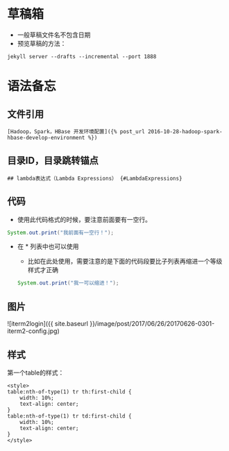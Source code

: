 # 草稿箱

* 一般草稿文件名不包含日期
* 预览草稿的方法：  

```
jekyll server --drafts --incremental --port 1888
```

# 语法备忘

## 文件引用

    [Hadoop，Spark，HBase 开发环境配置]({% post_url 2016-10-28-hadoop-spark-hbase-develop-environment %})

## 目录ID，目录跳转锚点

    ## lambda表达式（Lambda Expressions） {#LambdaExpressions}

## 代码
* 使用此代码格式的时候，要注意前面要有一空行。

```java
System.out.print("我前面有一空行！");
```
* 在 * 列表中也可以使用
    - 比如在此处使用，需要注意的是下面的代码段要比子列表再缩进一个等级样式才正确

    ```java
    System.out.print("我一可以缩进！");
    ```

## 图片
![iterm2login]({{ site.baseurl }}/image/post/2017/06/26/20170626-0301-iterm2-config.jpg)

## 样式

第一个table的样式：
```
<style>
table:nth-of-type(1) tr th:first-child {
    width: 10%;
    text-align: center;
}
table:nth-of-type(1) tr td:first-child {
    width: 10%;
    text-align: center;
}
</style>
```
